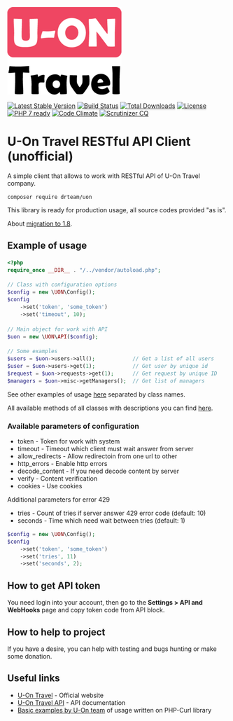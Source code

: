 ![U-On Travel Logo](u-on.png)

[![Latest Stable Version](https://poser.pugx.org/drteam/uon/v/stable)](https://packagist.org/packages/drteam/uon)
[![Build Status](https://travis-ci.org/DrTeamRocks/uon.svg?branch=master)](https://travis-ci.org/DrTeamRocks/uon)
[![Total Downloads](https://poser.pugx.org/drteam/uon/downloads)](https://packagist.org/packages/drteam/uon)
[![License](https://poser.pugx.org/drteam/uon/license)](https://packagist.org/packages/drteam/uon)
[![PHP 7 ready](https://php7ready.timesplinter.ch/DrTeamRocks/uon/master/badge.svg)](https://travis-ci.org/DrTeamRocks/uon)
[![Code Climate](https://codeclimate.com/github/DrTeamRocks/uon/badges/gpa.svg)](https://codeclimate.com/github/DrTeamRocks/uon)
[![Scrutinizer CQ](https://scrutinizer-ci.com/g/drteamrocks/uon/badges/quality-score.png?b=master)](https://scrutinizer-ci.com/g/drteamrocks/uon/)

# U-On Travel RESTful API Client (unofficial)

A simple client that allows to work with RESTful API of U-On Travel company.

    composer require drteam/uon

This library is ready for production usage, all source codes provided "as is".

About [migration to 1.8](https://github.com/DrTeamRocks/uon/wiki/Миграция-с-1.7-(и-ниже)-на-1.8-(и-выше)).

## Example of usage

```php
<?php
require_once __DIR__ . "/../vendor/autoload.php";

// Class with configuration options
$config = new \UON\Config();
$config
    ->set('token', 'some_token')
    ->set('timeout', 10);

// Main object for work with API
$uon = new \UON\API($config);

// Some examples
$users = $uon->users->all();            // Get a list of all users
$user = $uon->users->get(1);            // Get user by unique id
$request = $uon->requests->get(1);      // Get request by unique ID
$managers = $uon->misc->getManagers();  // Get list of managers
```

See other examples of usage [here](extra) separated by class names.

All available methods of all classes with descriptions you can find [here](README.API.md).

### Available parameters of configuration

* token - Token for work with system
* timeout - Timeout which client must wait answer from server
* allow_redirects - Allow redirectoin from one url to other
* http_errors - Enable http errors
* decode_content - If you need decode content by server
* verify - Content verification
* cookies - Use cookies

Additional parameters for error 429

* tries - Count of tries if server answer 429 error code (default: 10)
* seconds - Time which need wait between tries (default: 1)

```php
$config = new \UON\Config();
$config
    ->set('token', 'some_token')
    ->set('tries', 11)
    ->set('seconds', 2);
```

## How to get API token

You need login into your account, then go to the
**Settings > API and WebHooks** page and copy token code from API block.

## How to help to project

If you have a desire, you can help with testing and bugs hunting or
make some donation.

## Useful links

* [U-On Travel](https://u-on.ru) - Official website
* [U-On Travel API](https://api.u-on.ru/doc) - API documentation
* [Basic examples by U-On team](README.BASIC.md) of usage written on PHP-Curl library
